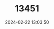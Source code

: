---
title: "13451"
category: "Alexandromys oeconomus"
draft: false
date: 2024-02-22 13:03:50
languages:
  English: ["Tundra Vole", "Root Vole"]
  French: ["Campagnol nordique"]
  Spanish; Castilian: ["Topillo Nórdico"]
---